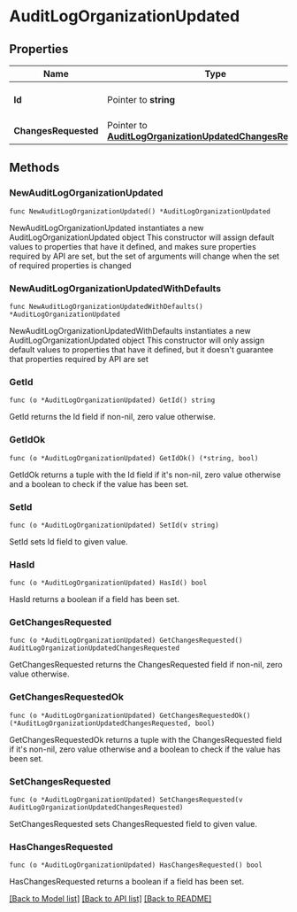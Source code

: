 # AuditLogOrganizationUpdated

## Properties

Name | Type | Description | Notes
------------ | ------------- | ------------- | -------------
**Id** | Pointer to **string** | The organization ID. | [optional] 
**ChangesRequested** | Pointer to [**AuditLogOrganizationUpdatedChangesRequested**](AuditLogOrganizationUpdatedChangesRequested.md) |  | [optional] 

## Methods

### NewAuditLogOrganizationUpdated

`func NewAuditLogOrganizationUpdated() *AuditLogOrganizationUpdated`

NewAuditLogOrganizationUpdated instantiates a new AuditLogOrganizationUpdated object
This constructor will assign default values to properties that have it defined,
and makes sure properties required by API are set, but the set of arguments
will change when the set of required properties is changed

### NewAuditLogOrganizationUpdatedWithDefaults

`func NewAuditLogOrganizationUpdatedWithDefaults() *AuditLogOrganizationUpdated`

NewAuditLogOrganizationUpdatedWithDefaults instantiates a new AuditLogOrganizationUpdated object
This constructor will only assign default values to properties that have it defined,
but it doesn't guarantee that properties required by API are set

### GetId

`func (o *AuditLogOrganizationUpdated) GetId() string`

GetId returns the Id field if non-nil, zero value otherwise.

### GetIdOk

`func (o *AuditLogOrganizationUpdated) GetIdOk() (*string, bool)`

GetIdOk returns a tuple with the Id field if it's non-nil, zero value otherwise
and a boolean to check if the value has been set.

### SetId

`func (o *AuditLogOrganizationUpdated) SetId(v string)`

SetId sets Id field to given value.

### HasId

`func (o *AuditLogOrganizationUpdated) HasId() bool`

HasId returns a boolean if a field has been set.

### GetChangesRequested

`func (o *AuditLogOrganizationUpdated) GetChangesRequested() AuditLogOrganizationUpdatedChangesRequested`

GetChangesRequested returns the ChangesRequested field if non-nil, zero value otherwise.

### GetChangesRequestedOk

`func (o *AuditLogOrganizationUpdated) GetChangesRequestedOk() (*AuditLogOrganizationUpdatedChangesRequested, bool)`

GetChangesRequestedOk returns a tuple with the ChangesRequested field if it's non-nil, zero value otherwise
and a boolean to check if the value has been set.

### SetChangesRequested

`func (o *AuditLogOrganizationUpdated) SetChangesRequested(v AuditLogOrganizationUpdatedChangesRequested)`

SetChangesRequested sets ChangesRequested field to given value.

### HasChangesRequested

`func (o *AuditLogOrganizationUpdated) HasChangesRequested() bool`

HasChangesRequested returns a boolean if a field has been set.


[[Back to Model list]](../README.md#documentation-for-models) [[Back to API list]](../README.md#documentation-for-api-endpoints) [[Back to README]](../README.md)



